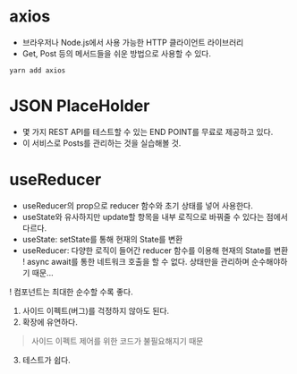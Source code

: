 # axios
  - 브라우저나 Node.js에서 사용 가능한 HTTP 클라이언트 라이브러리
  - Get, Post 등의 메서드들을 쉬운 방법으로 사용할 수 있다.

```
yarn add axios
```

# JSON PlaceHolder
  - 몇 가지 REST API를 테스트할 수 있는 END POINT를 무료로 제공하고 있다.
  - 이 서비스로 Posts를 관리하는 것을 실습해볼 것.

# useReducer
  - useReducer의 prop으로 reducer 함수와 초기 상태를 넣어 사용한다.
  - useState와 유사하지만 update할 항목을 내부 로직으로 바꿔줄 수 있다는 점에서 다르다.
  - useState: setState를 통해 현재의 State를 변환
  - useReducer: 다양한 로직이 들어간 reducer 함수를 이용해 현재의 State를 변환
! async await를 통한 네트워크 호출을 할 수 없다. 상태만을 관리하며 순수해야하기 때문... 

! 컴포넌트는 최대한 순수할 수록 좋다.
1. 사이드 이펙트(버그)를 걱정하지 않아도 된다.
2. 확장에 유연하다.
 > 사이드 이펙트 제어를 위한 코드가 불필요해지기 때문
3. 테스트가 쉽다.